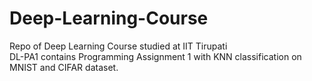 # Deep-Learning-Course
Repo of Deep Learning Course studied at IIT Tirupati<br>
DL-PA1 contains Programming Assignment 1 with KNN classification on MNIST and CIFAR dataset.
